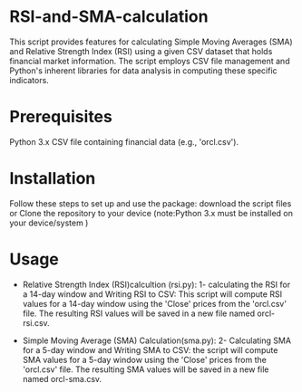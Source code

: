# RSI-and-SMA-calculation
 This script  provides features for calculating Simple Moving Averages (SMA) and Relative Strength Index (RSI) using a given CSV dataset that holds financial market information. The script employs CSV file management and Python's inherent libraries for data analysis in computing these specific indicators.
 # Prerequisites
 Python 3.x CSV file containing financial data (e.g., 'orcl.csv').
 # Installation 
 Follow these steps to set up and use the package:
 download the script files or Clone the repository to your device (note:Python 3.x must be installed on your device/system ) 
 
 # Usage  
 * Relative Strength Index (RSI)calcultion (rsi.py):
 1- calculating the RSI for a 14-day window and Writing RSI to CSV:
 This script will compute RSI values for a 14-day window using the 'Close' prices from the 'orcl.csv' file. The resulting RSI values will 
 be saved in a new file named orcl-rsi.csv.
 
 * Simple Moving Average (SMA) Calculation(sma.py):
 2- Calculating SMA for a 5-day window and Writing SMA to CSV:
 the script will compute SMA values for a 5-day window using the 'Close' prices from the 'orcl.csv' file. The resulting SMA values will 
 be saved in a new file named orcl-sma.csv.

   
